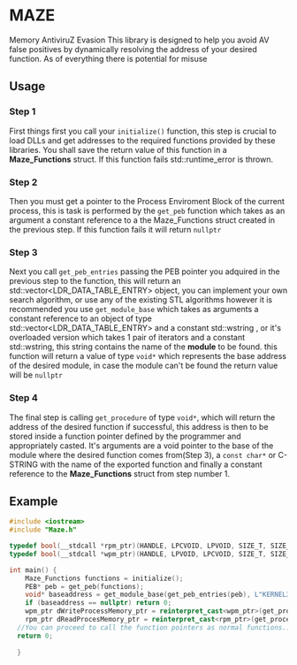 # MAZE
Memory AntiviruZ Evasion 
This library is designed to help you  avoid AV false positives by dynamically resolving the address of your desired function.
As of everything there is potential for misuse

## Usage
### Step 1
First things first you call your `initialize()` function, this step is crucial to load DLLs and get addresses to the required functions provided by these libraries. You shall save the return value of this function in a **Maze_Functions** struct.
If this function fails std::runtime_error is thrown.
### Step 2
Then you must  get a pointer to the Process Enviroment Block of the current process, this is task is performed by the `get_peb` function
which takes as an argument a constant reference to a the Maze_Functions struct created in the previous step.
If this function fails it will return `nullptr`
### Step 3
Next you call `get_peb_entries` passing the PEB pointer you adquired in the previous step to the function, this will return an std::vector<LDR_DATA_TABLE_ENTRY> object, you can implement your own search algorithm, or use any of the existing STL algorithms however it is recommended you use `get_module_base` which takes as arguments a constant reference to an object of type std::vector<LDR_DATA_TABLE_ENTRY> and a constant std::wstring , or it's overloaded version which takes 1 pair of iterators and a constant std::wstring, this string contains the name of the **module** to be found. this function will return a value of type `void*` which represents the base address of the desired module, in case the module can't be found the return value will be `nullptr`
### Step 4
The final step is calling `get_procedure` of type `void*`, which will return the address of the desired function if successful, this address is then to be stored inside a function pointer defined by the programmer and appropriately casted.
It's arguments are a void pointer to the base of the module where the desired function comes from(Step 3), a `const char*` or C-STRING with the name of the exported function and finally a constant reference to the **Maze_Functions** struct from step number 1.

## Example
```cpp
#include <iostream>
#include "Maze.h"

typedef bool(__stdcall *rpm_ptr)(HANDLE, LPCVOID, LPVOID, SIZE_T, SIZE_T*);
typedef bool(__stdcall *wpm_ptr)(HANDLE, LPVOID, LPCVOID, SIZE_T, SIZE_T*);

int main() {	
	Maze_Functions functions = initialize();
	PEB* peb = get_peb(functions);	
	void* baseaddress = get_module_base(get_peb_entries(peb), L"KERNEL32.DLL");
	if (baseaddress == nullptr) return 0;
	wpm_ptr dWriteProcessMemory_ptr = reinterpret_cast<wpm_ptr>(get_procedure(baseaddress, "WriteProcessMemory", functions));
	rpm_ptr dReadProcesMemory_ptr = reinterpret_cast<rpm_ptr>(get_procedure(baseaddress, "ReadProcessMemory", functions));
  //You can proceed to call the function pointers as normal functions...
  return 0;
  
  }

```
